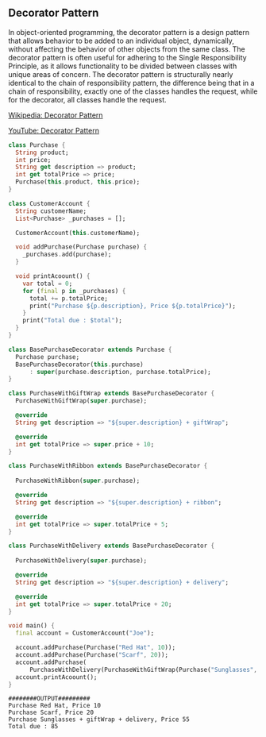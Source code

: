## Decorator Pattern
In object-oriented programming, the decorator pattern is a design pattern that allows behavior to be added to an individual object, dynamically, without affecting the behavior of other objects from the same class. The decorator pattern is often useful for adhering to the Single Responsibility Principle, as it allows functionality to be divided between classes with unique areas of concern. The decorator pattern is structurally nearly identical to the chain of responsibility pattern, the difference being that in a chain of responsibility, exactly one of the classes handles the request, while for the decorator, all classes handle the request.

[Wikipedia: Decorator Pattern](https://en.wikipedia.org/wiki/Decorator_pattern)

[YouTube: Decorator Pattern](https://www.youtube.com/watch?v=GCraGHx6gso&list=PLrhzvIcii6GNjpARdnO4ueTUAVR9eMBpc&index=3)

``` dart
class Purchase {
  String product;
  int price;
  String get description => product;
  int get totalPrice => price;
  Purchase(this.product, this.price);
}

class CustomerAccount {
  String customerName;
  List<Purchase> _purchases = [];

  CustomerAccount(this.customerName);

  void addPurchase(Purchase purchase) {
    _purchases.add(purchase);
  }

  void printAcoount() {
    var total = 0;
    for (final p in _purchases) {
      total += p.totalPrice;
      print("Purchase ${p.description}, Price ${p.totalPrice}");
    }
    print("Total due : $total");
  }
}

class BasePurchaseDecorator extends Purchase {
  Purchase purchase;
  BasePurchaseDecorator(this.purchase)
      : super(purchase.description, purchase.totalPrice);
}

class PurchaseWithGiftWrap extends BasePurchaseDecorator {
  PurchaseWithGiftWrap(super.purchase);

  @override
  String get description => "${super.description} + giftWrap";

  @override
  int get totalPrice => super.price + 10;
}

class PurchaseWithRibbon extends BasePurchaseDecorator {
  
  PurchaseWithRibbon(super.purchase);

  @override
  String get description => "${super.description} + ribbon";

  @override
  int get totalPrice => super.totalPrice + 5;
}

class PurchaseWithDelivery extends BasePurchaseDecorator {
 
  PurchaseWithDelivery(super.purchase);

  @override
  String get description => "${super.description} + delivery";

  @override
  int get totalPrice => super.totalPrice + 20;
}

void main() {
  final account = CustomerAccount("Joe");

  account.addPurchase(Purchase("Red Hat", 10));
  account.addPurchase(Purchase("Scarf", 20));
  account.addPurchase(
      PurchaseWithDelivery(PurchaseWithGiftWrap(Purchase("Sunglasses", 25))));
  account.printAcoount();
}
```

```
########OUTPUT#########
Purchase Red Hat, Price 10
Purchase Scarf, Price 20
Purchase Sunglasses + giftWrap + delivery, Price 55
Total due : 85
```
